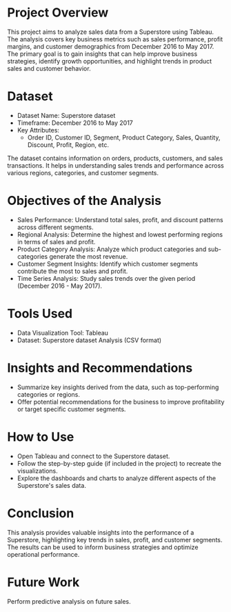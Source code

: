 # Project Overview #

This project aims to analyze sales data from a Superstore using Tableau. The analysis covers key business metrics such as sales performance, profit margins, and customer demographics from December 2016 to May 2017. The primary goal is to gain insights that can help improve business strategies, identify growth opportunities, and highlight trends in product sales and customer behavior.

# Dataset # 
- Dataset Name: Superstore dataset
- Timeframe: December 2016 to May 2017
- Key Attributes:
     - Order ID, Customer ID, Segment, Product Category, Sales, Quantity, Discount, Profit, Region, etc.
  
The dataset contains information on orders, products, customers, and sales transactions. It helps in understanding sales trends and performance across various regions, categories, and customer segments.

# Objectives of the Analysis #

- Sales Performance: Understand total sales, profit, and discount patterns across different segments.
- Regional Analysis: Determine the highest and lowest performing regions in terms of sales and profit.
- Product Category Analysis: Analyze which product categories and sub-categories generate the most revenue.
- Customer Segment Insights: Identify which customer segments contribute the most to sales and profit.
- Time Series Analysis: Study sales trends over the given period (December 2016 - May 2017).

# Tools Used #
- Data Visualization Tool: Tableau
- Dataset: Superstore dataset Analysis (CSV format)

# Insights and Recommendations #
- Summarize key insights derived from the data, such as top-performing categories or regions.
- Offer potential recommendations for the business to improve profitability or target specific customer segments.

# How to Use #
- Open Tableau and connect to the Superstore dataset.
- Follow the step-by-step guide (if included in the project) to recreate the visualizations.
- Explore the dashboards and charts to analyze different aspects of the Superstore's sales data.

# Conclusion #
This analysis provides valuable insights into the performance of a Superstore, highlighting key trends in sales, profit, and customer segments. The results can be used to inform business strategies and optimize operational performance.

# Future Work #
Perform predictive analysis on future sales.
  
